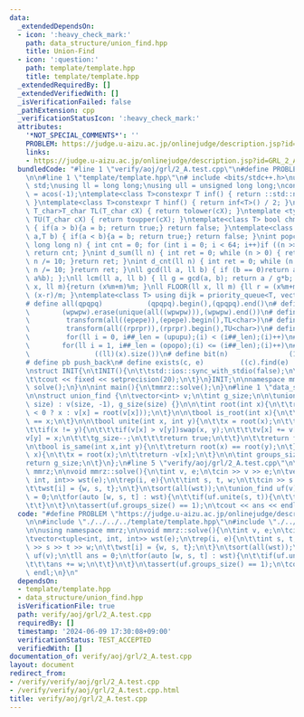 ```yaml
---
data:
  _extendedDependsOn:
  - icon: ':heavy_check_mark:'
    path: data_structure/union_find.hpp
    title: Union-Find
  - icon: ':question:'
    path: template/template.hpp
    title: template/template.hpp
  _extendedRequiredBy: []
  _extendedVerifiedWith: []
  _isVerificationFailed: false
  _pathExtension: cpp
  _verificationStatusIcon: ':heavy_check_mark:'
  attributes:
    '*NOT_SPECIAL_COMMENTS*': ''
    PROBLEM: https://judge.u-aizu.ac.jp/onlinejudge/description.jsp?id=GRL_2_A
    links:
    - https://judge.u-aizu.ac.jp/onlinejudge/description.jsp?id=GRL_2_A
  bundledCode: "#line 1 \"verify/aoj/grl/2_A.test.cpp\"\n#define PROBLEM \"https://judge.u-aizu.ac.jp/onlinejudge/description.jsp?id=GRL_2_A\"\
    \n\n#line 1 \"template/template.hpp\"\n# include <bits/stdc++.h>\nusing namespace\
    \ std;\nusing ll = long long;\nusing ull = unsigned long long;\nconst double pi\
    \ = acos(-1);\ntemplate<class T>constexpr T inf() { return ::std::numeric_limits<T>::max();\
    \ }\ntemplate<class T>constexpr T hinf() { return inf<T>() / 2; }\ntemplate <typename\
    \ T_char>T_char TL(T_char cX) { return tolower(cX); }\ntemplate <typename T_char>T_char\
    \ TU(T_char cX) { return toupper(cX); }\ntemplate<class T> bool chmin(T& a,T b)\
    \ { if(a > b){a = b; return true;} return false; }\ntemplate<class T> bool chmax(T&\
    \ a,T b) { if(a < b){a = b; return true;} return false; }\nint popcnt(unsigned\
    \ long long n) { int cnt = 0; for (int i = 0; i < 64; i++)if ((n >> i) & 1)cnt++;\
    \ return cnt; }\nint d_sum(ll n) { int ret = 0; while (n > 0) { ret += n % 10;\
    \ n /= 10; }return ret; }\nint d_cnt(ll n) { int ret = 0; while (n > 0) { ret++;\
    \ n /= 10; }return ret; }\nll gcd(ll a, ll b) { if (b == 0)return a; return gcd(b,\
    \ a%b); };\nll lcm(ll a, ll b) { ll g = gcd(a, b); return a / g*b; };\nll MOD(ll\
    \ x, ll m){return (x%m+m)%m; }\nll FLOOR(ll x, ll m) {ll r = (x%m+m)%m; return\
    \ (x-r)/m; }\ntemplate<class T> using dijk = priority_queue<T, vector<T>, greater<T>>;\n\
    # define all(qpqpq)           (qpqpq).begin(),(qpqpq).end()\n# define UNIQUE(wpwpw)\
    \        (wpwpw).erase(unique(all((wpwpw))),(wpwpw).end())\n# define LOWER(epepe)\
    \         transform(all((epepe)),(epepe).begin(),TL<char>)\n# define UPPER(rprpr)\
    \         transform(all((rprpr)),(rprpr).begin(),TU<char>)\n# define rep(i,upupu)\
    \         for(ll i = 0, i##_len = (upupu);(i) < (i##_len);(i)++)\n# define reps(i,opopo)\
    \        for(ll i = 1, i##_len = (opopo);(i) <= (i##_len);(i)++)\n# define len(x)\
    \                ((ll)(x).size())\n# define bit(n)               (1LL << (n))\n\
    # define pb push_back\n# define exists(c, e)         ((c).find(e) != (c).end())\n\
    \nstruct INIT{\n\tINIT(){\n\t\tstd::ios::sync_with_stdio(false);\n\t\tstd::cin.tie(0);\n\
    \t\tcout << fixed << setprecision(20);\n\t}\n}INIT;\n\nnamespace mmrz {\n\tvoid\
    \ solve();\n}\n\nint main(){\n\tmmrz::solve();\n}\n#line 1 \"data_structure/union_find.hpp\"\
    \n\nstruct union_find {\n\tvector<int> v;\n\tint g_size;\n\n\tunion_find(size_t\
    \ size) : v(size, -1), g_size(size) {}\n\n\tint root(int x){\n\t\treturn (v[x]\
    \ < 0 ? x : v[x] = root(v[x]));\n\t}\n\n\tbool is_root(int x){\n\t\treturn root(x)\
    \ == x;\n\t}\n\n\tbool unite(int x, int y){\n\t\tx = root(x);\n\t\ty = root(y);\n\
    \t\tif(x != y){\n\t\t\tif(v[x] > v[y])swap(x, y);\n\t\t\tv[x] += v[y];\n\t\t\t\
    v[y] = x;\n\t\t\tg_size--;\n\t\t\treturn true;\n\t\t}\n\t\treturn false;\n\t}\n\
    \n\tbool is_same(int x,int y){\n\t\treturn root(x) == root(y);\n\t}\n\n\tint get_size(int\
    \ x){\n\t\tx = root(x);\n\t\treturn -v[x];\n\t}\n\n\tint groups_size(){\n\t\t\
    return g_size;\n\t}\n};\n#line 5 \"verify/aoj/grl/2_A.test.cpp\"\n\nusing namespace\
    \ mmrz;\n\nvoid mmrz::solve(){\n\tint v, e;\n\tcin >> v >> e;\n\tvector<tuple<int,\
    \ int, int>> wst(e);\n\trep(i, e){\n\t\tint s, t, w;\n\t\tcin >> s >> t >> w;\n\
    \t\twst[i] = {w, s, t};\n\t}\n\tsort(all(wst));\n\tunion_find uf(v);\n\tll ans\
    \ = 0;\n\tfor(auto [w, s, t] : wst){\n\t\tif(uf.unite(s, t)){\n\t\t\tans += w;\n\
    \t\t}\n\t}\n\tassert(uf.groups_size() == 1);\n\tcout << ans << endl;\n}\n"
  code: "#define PROBLEM \"https://judge.u-aizu.ac.jp/onlinejudge/description.jsp?id=GRL_2_A\"\
    \n\n#include \"./../../../template/template.hpp\"\n#include \"./../../../data_structure/union_find.hpp\"\
    \n\nusing namespace mmrz;\n\nvoid mmrz::solve(){\n\tint v, e;\n\tcin >> v >> e;\n\
    \tvector<tuple<int, int, int>> wst(e);\n\trep(i, e){\n\t\tint s, t, w;\n\t\tcin\
    \ >> s >> t >> w;\n\t\twst[i] = {w, s, t};\n\t}\n\tsort(all(wst));\n\tunion_find\
    \ uf(v);\n\tll ans = 0;\n\tfor(auto [w, s, t] : wst){\n\t\tif(uf.unite(s, t)){\n\
    \t\t\tans += w;\n\t\t}\n\t}\n\tassert(uf.groups_size() == 1);\n\tcout << ans <<\
    \ endl;\n}\n"
  dependsOn:
  - template/template.hpp
  - data_structure/union_find.hpp
  isVerificationFile: true
  path: verify/aoj/grl/2_A.test.cpp
  requiredBy: []
  timestamp: '2024-06-09 17:30:08+09:00'
  verificationStatus: TEST_ACCEPTED
  verifiedWith: []
documentation_of: verify/aoj/grl/2_A.test.cpp
layout: document
redirect_from:
- /verify/verify/aoj/grl/2_A.test.cpp
- /verify/verify/aoj/grl/2_A.test.cpp.html
title: verify/aoj/grl/2_A.test.cpp
---
```

